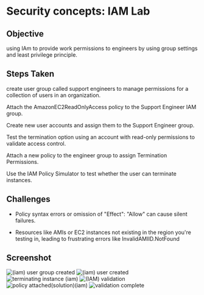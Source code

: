 # Security concepts: IAM Lab

## Objective
using IAm to provide work permissions to engineers by using group settings and least privilege principle.

## Steps Taken

create user group called support engineers to manage permissions for a collection of users in an organization.

Attach the AmazonEC2ReadOnlyAccess policy to the Support Engineer IAM group.

Create new user accounts and assign them to the Support Engineer group.

Test the termination option using an account with read-only permissions to validate access control.

Attach a new policy to the engineer group to assign Termination Permissions.

Use the IAM Policy Simulator to test whether the user can terminate instances.

## Challenges

- Policy syntax errors or omission of "Effect": "Allow" can cause silent failures.

- Resources like AMIs or EC2 instances not existing in the region you're testing in,
leading to frustrating errors like InvalidAMIID.NotFound

## Screenshot
![(iam) user group created](https://github.com/user-attachments/assets/870effa7-a105-43c1-a456-8063a2502bb1)
![(iam) user created](https://github.com/user-attachments/assets/e0a79edf-227f-4083-80e7-b2bed8be6f69) 
![terminating instance (iam)](https://github.com/user-attachments/assets/b320ce81-f432-4e65-ad8b-e04722bf63f5) 
![(IAM) validation](https://github.com/user-attachments/assets/7554318b-7d2d-4d9f-a44b-9cfe56b55a70) 
![policy attached(solution)(iam)](https://github.com/user-attachments/assets/480aebe9-2b41-45c7-aea1-35675a2c667b)
![validation complete](https://github.com/user-attachments/assets/bcd6f7a6-6136-44db-9d22-2c8d430ae5b0)
